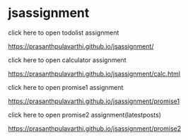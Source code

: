 # jsassignment
click here to open todolist assignment

https://prasanthpulavarthi.github.io/jsassignment/


click here to open calculator assignment

https://prasanthpulavarthi.github.io/jsassignment/calc.html


click here to open promise1 assignment

https://prasanthpulavarthi.github.io/jsassignment/promise1


click here to open promise2 assignment(latestposts)


https://prasanthpulavarthi.github.io/jsassignment/promise2
